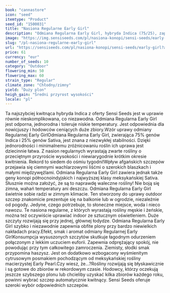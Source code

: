 ```yaml
---
book: "cannastore"
icon: "seed"
itemtype: "Product"
seed_id: "1500031"
title: "Nasiona Regularne Early Girl"
description: "Odmiana Regularna Early Girl, hybryda Indica (75/25), zapewnia zbiory już po 7–8 tygodni kwitnienia. Do uprawy outdoor nawet przez nowicjuszy."
image: "https://img.sensiseeds.com/pl/nasiona-konopi/sensi-seeds/early-girl-image.png"
slug: "/pl-nasiona-regularne-early-girl"
url: "https://sensiseeds.com/pl/nasiona-konopi/sensi-seeds/early-girl?a_aid=cannastore"
price: 61
currency: "eur"
number_of_seeds: 10
category: "Outdoor"
flowering_min: 50
flowering_max: 60
strain_type: "Regular"
climate_zone: "Chłodny/zimny"
yield: "Duży plon"
heigh_gain: "Średni przyrost wysokości"
locale: "pl"
---
```

Ta najszybciej kwitnąca hybryda Indica z oferty Sensi Seeds jest w uprawie równie nieskomplikowana, co niezawodna. Odmiana Regularna Early Girl jest odporna, jednorodna i toleruje niskie temperatury. Jest odpowiednia dla nowicjuszy i hodowców ceniących duże zbiory.Wzór uprawy odmiany Regularnej Early GirlOdmiana Regularna Early Girl, zwierająca 75% genów Indica i 25% genów Sativa, jest znana z niezwykłej stabilności. Dzięki jednorodności i minimalnemu zróżnicowaniu roślin ich uprawa jest dziecinnie łatwa. Z nasion regularnych wyrastają zwarte rośliny o przeciętnym przyroście wysokości i niewiarygodnie krótkim okresie kwitnienia. Rekord to siedem do ośmiu tygodni!Wpływ afgańskich szczepów przejawia się ciemnymi wachlarzowymi liśćmi o szerokich blaszkach i małymi międzywęźlami. Odmiana Regularna Early Girl zawiera jednak także geny konopi północnoindyjskich i najwyższej klasy meksykańskiej Sativa. Słusznie można założyć, że są to naprawdę waleczne rośliny! Nie boją się zimna, wahań temperatury ani deszczu. Odmiana Regularna Early Girl świetnie sobie radzi w zimnym klimacie. Ten stworzony do uprawy outdoor szczep znakomicie prezentuje się na balkonie lub w ogrodzie, niezależnie od pogody. Jedyne, czego potrzebuje, to słoneczne miejsce, woda i nieco nawozu. Te nasiona regularne, z których wyrastają rośliny męskie i żeńskie, można też oczywiście uprawiać indoor ze sztucznym oświetleniem. Duże szczyty rozwijają się przy jednej, głównej łodydze. Odmiana Regularna Early Girl szybko i niezawodnie zapewnia obfite plony przy bardzo niewielkich nakładach pracy.Efekt, smak i aromat odmiany Regularnej Early GirlKonsumpcja wysuszonych szczytów skutkuje łagodnym odurzeniem połączonym z lekkim uczuciem euforii. Zapewnia odprężający spokój, nie powodując przy tym całkowitego zamroczenia. Ziemisty, słodki smak przypomina haszysz. Jest on dodatkowo wzbogacony wyśmienitym cytrusowym posmakiem pochodzącym od meksykańskiej rośliny macierzystej Early Pearl.Czy wiesz, że…?Rośliny rozwijają się błyskawicznie i są gotowe do zbiorów w rekordowym czasie. Hodowcy, którzy oczekują jeszcze szybszego plonu lub chcieliby uzyskać kilka zbiorów każdego roku, powinni wybrać szczep automatycznie kwitnący. Sensi Seeds oferuje szeroki wybór odpowiednich szczepów.
